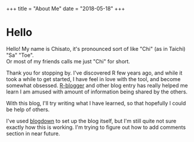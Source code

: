 +++
title = "About Me"
date = "2018-05-18"
+++

# Hello

Hello! My name is Chisato, it's pronounced sort of like "Chi" (as in Taichi) "Sa" "Toe".  
Or most of my friends calls me just "Chi" for short. 

Thank you for stopping by. I've discovered R few years ago, and while it took a while to get started, I have feel in love with the tool, and become somewhat obsessed. [R-blogger](https://www.r-bloggers.com/) and other blog entry has really helped me learn I am amused with amount of information being shared by the others.  

With this blog, I'll try writing what I have learned, so that hopefully I could be help of others.  

I've used [blogdown](https://bookdown.org/yihui/blogdown/) to set up the blog itself, but I'm still quite not sure exactly how this is working.  I'm trying to figure out how to add comments section in near future.  


